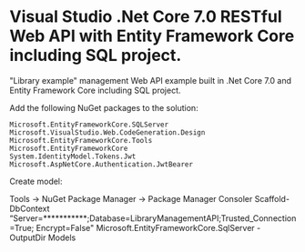 
# Visual Studio .Net Core 7.0 RESTful Web API with Entity Framework Core including SQL project.

"Library example" management Web API example built in .Net Core 7.0 and Entity Framework Core including SQL project.

Add the following NuGet packages to the solution:

	Microsoft.EntityFrameworkCore.SQLServer
	Microsoft.VisualStudio.Web.CodeGeneration.Design
	Microsoft.EntityFrameworkCore.Tools
	Microsoft.EntityFrameworkCore
	System.IdentityModel.Tokens.Jwt
	Microsoft.AspNetCore.Authentication.JwtBearer

Create model:

  Tools → NuGet Package Manager → Package Manager Consoler
  Scaffold-DbContext “Server=***********;Database=LibraryManagementAPI;Trusted_Connection=True; Encrypt=False" Microsoft.EntityFrameworkCore.SqlServer -OutputDir Models
